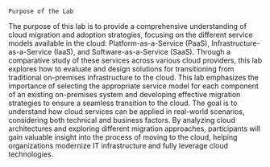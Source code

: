                                                                                Purpose of the Lab
The purpose of this lab is to provide a comprehensive understanding of cloud migration and adoption strategies, focusing on the different service models available in the cloud: Platform-as-a-Service (PaaS), Infrastructure-as-a-Service (IaaS), and Software-as-a-Service (SaaS). Through a comparative study of these services across various cloud providers, this lab explores how to evaluate and design solutions for transitioning from traditional on-premises infrastructure to the cloud.
This lab emphasizes the importance of selecting the appropriate service model for each component of an existing on-premises system and developing effective migration strategies to ensure a seamless transition to the cloud. The goal is to understand how cloud services can be applied in real-world scenarios, considering both technical and business factors.
By analyzing cloud architectures and exploring different migration approaches, participants will gain valuable insight into the process of moving to the cloud, helping organizations modernize IT infrastructure and fully leverage cloud technologies.


                                                                
